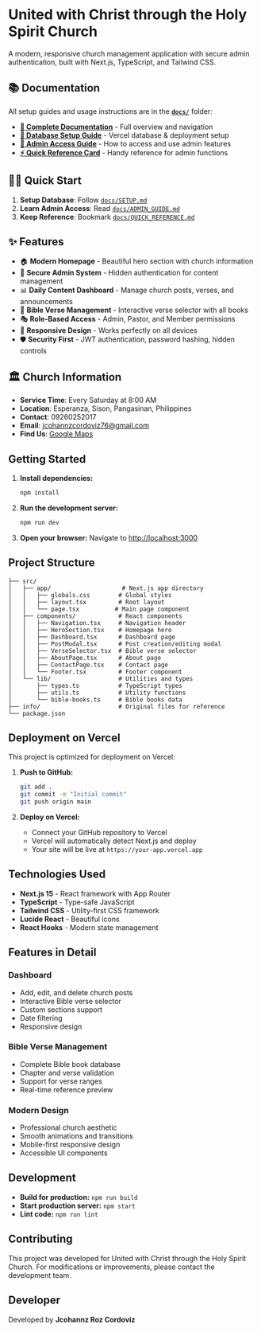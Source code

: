 # United with Christ through the Holy Spirit Church

A modern, responsive church management application with secure admin authentication, built with Next.js, TypeScript, and Tailwind CSS.

## 📚 **Documentation**

All setup guides and usage instructions are in the **[`docs/`](./docs/)** folder:

- **[📖 Complete Documentation](./docs/README.md)** - Full overview and navigation
- **[🚀 Database Setup Guide](./docs/SETUP.md)** - Vercel database & deployment setup
- **[🔐 Admin Access Guide](./docs/ADMIN_GUIDE.md)** - How to access and use admin features
- **[⚡ Quick Reference Card](./docs/QUICK_REFERENCE.md)** - Handy reference for admin functions

## 🏃‍♂️ **Quick Start**

1. **Setup Database**: Follow [`docs/SETUP.md`](./docs/SETUP.md)
2. **Learn Admin Access**: Read [`docs/ADMIN_GUIDE.md`](./docs/ADMIN_GUIDE.md)
3. **Keep Reference**: Bookmark [`docs/QUICK_REFERENCE.md`](./docs/QUICK_REFERENCE.md)

## ✨ **Features**

- 🏠 **Modern Homepage** - Beautiful hero section with church information
- 🔐 **Secure Admin System** - Hidden authentication for content management
- 📊 **Daily Content Dashboard** - Manage church posts, verses, and announcements
- 📖 **Bible Verse Management** - Interactive verse selector with all books
- 🎭 **Role-Based Access** - Admin, Pastor, and Member permissions
- 📱 **Responsive Design** - Works perfectly on all devices
- 🛡️ **Security First** - JWT authentication, password hashing, hidden controls

## 🏛️ **Church Information**

- **Service Time**: Every Saturday at 8:00 AM
- **Location**: Esperanza, Sison, Pangasinan, Philippines
- **Contact**: 09260252017
- **Email**: jcohannzcordoviz76@gmail.com
- **Find Us**: [Google Maps](https://maps.app.goo.gl/vabn1hDXqezC542HA)

## Getting Started

1. **Install dependencies:**
   ```bash
   npm install
   ```

2. **Run the development server:**
   ```bash
   npm run dev
   ```

3. **Open your browser:**
   Navigate to [http://localhost:3000](http://localhost:3000)

## Project Structure

```
├── src/
│   ├── app/                    # Next.js app directory
│   │   ├── globals.css        # Global styles
│   │   ├── layout.tsx         # Root layout
│   │   └── page.tsx          # Main page component
│   ├── components/            # React components
│   │   ├── Navigation.tsx     # Navigation header
│   │   ├── HeroSection.tsx    # Homepage hero
│   │   ├── Dashboard.tsx      # Dashboard page
│   │   ├── PostModal.tsx      # Post creation/editing modal
│   │   ├── VerseSelector.tsx  # Bible verse selector
│   │   ├── AboutPage.tsx      # About page
│   │   ├── ContactPage.tsx    # Contact page
│   │   └── Footer.tsx         # Footer component
│   └── lib/                   # Utilities and types
│       ├── types.ts           # TypeScript types
│       ├── utils.ts           # Utility functions
│       └── bible-books.ts     # Bible books data
├── info/                      # Original files for reference
└── package.json
```

## Deployment on Vercel

This project is optimized for deployment on Vercel:

1. **Push to GitHub:**
   ```bash
   git add .
   git commit -m "Initial commit"
   git push origin main
   ```

2. **Deploy on Vercel:**
   - Connect your GitHub repository to Vercel
   - Vercel will automatically detect Next.js and deploy
   - Your site will be live at `https://your-app.vercel.app`

## Technologies Used

- **Next.js 15** - React framework with App Router
- **TypeScript** - Type-safe JavaScript
- **Tailwind CSS** - Utility-first CSS framework
- **Lucide React** - Beautiful icons
- **React Hooks** - Modern state management

## Features in Detail

### Dashboard
- Add, edit, and delete church posts
- Interactive Bible verse selector
- Custom sections support
- Date filtering
- Responsive design

### Bible Verse Management
- Complete Bible book database
- Chapter and verse validation
- Support for verse ranges
- Real-time reference preview

### Modern Design
- Professional church aesthetic
- Smooth animations and transitions
- Mobile-first responsive design
- Accessible UI components

## Development

- **Build for production:** `npm run build`
- **Start production server:** `npm start`
- **Lint code:** `npm run lint`

## Contributing

This project was developed for United with Christ through the Holy Spirit Church. For modifications or improvements, please contact the development team.

## Developer

Developed by **Jcohannz Roz Cordoviz**